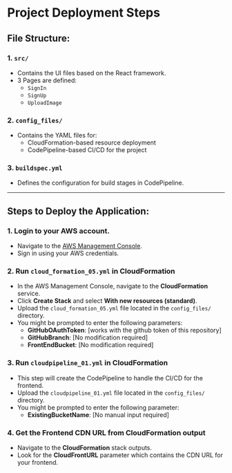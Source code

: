 # Project Deployment Steps

## File Structure:
### 1. `src/`
- Contains the UI files based on the React framework.
- 3 Pages are defined:
  - `SignIn`
  - `SignUp`
  - `UploadImage`

### 2. `config_files/`
- Contains the YAML files for:
  - CloudFormation-based resource deployment
  - CodePipeline-based CI/CD for the project

### 3. `buildspec.yml`
- Defines the configuration for build stages in CodePipeline.

---

## Steps to Deploy the Application:

### 1. Login to your AWS account.
- Navigate to the [AWS Management Console](https://aws.amazon.com/console/).
- Sign in using your AWS credentials.

### 2. Run `cloud_formation_05.yml` in CloudFormation
- In the AWS Management Console, navigate to the **CloudFormation** service.
- Click **Create Stack** and select **With new resources (standard)**.
- Upload the `cloud_formation_05.yml` file located in the `config_files/` directory.
- You might be prompted to enter the following parameters:
  - **GitHubOAuthToken**: [works with the github token of this repository]
  - **GitHubBranch**: [No modification required]
  - **FrontEndBucket**: [No modification required]

### 3. Run `cloudpipeline_01.yml` in CloudFormation
- This step will create the CodePipeline to handle the CI/CD for the frontend.
- Upload the `cloudpipeline_01.yml` file located in the `config_files/` directory.
- You might be prompted to enter the following parameter:
  - **ExistingBucketName**: [No manual input required]

### 4. Get the Frontend CDN URL from CloudFormation output
- Navigate to the **CloudFormation** stack outputs.
- Look for the **CloudFrontURL** parameter which contains the CDN URL for your frontend.
